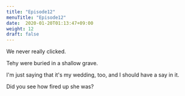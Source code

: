 ```yaml
---
title: "Episode12"
menuTitle: "Episode12"
date:  2020-01-20T01:13:47+09:00
weight: 12
draft: false
---
```


We never really clicked.

Tehy were buried in a shallow grave.

I'm just saying that it's my wedding, too, and I should have a say in it.

Did you see how fired up she was?

